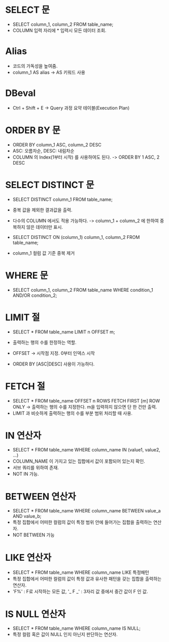 # SELECT 문
* SELECT column_1, column_2 FROM table_name;
* COLUMN 입력 자리에 * 입력시 모든 데이터 조회.

# Alias
* 코드의 가독성을 높여줌.
* column_1 AS alias -> AS 키워드 사용

# DBeval
* Ctrl + Shift + E -> Query 과정 요약 테이블(Execution Plan)

# ORDER BY 문
* ORDER BY column_1 ASC, column_2 DESC
* ASC: 오름차순, DESC: 내림차순
* COLUMN 의 Index(1부터 시작) 를 사용하여도 된다.  -> ORDER BY 1 ASC, 2 DESC

# SELECT DISTINCT 문
* SELECT DISTINCT column_1 FROM table_name;
* 중복 값을 제외한 결과값을 출력.
* 다수의 COLUMN 에서도 적용 가능하다. -> column_1 + column_2 에 한하여 중복하지 않은 데이터만 표시.

* SELECT DISTINCT ON (column_1) column_1, column_2 FROM table_name;
* column_1 컬럼 값 기준 중복 제거

# WHERE 문
* SELECT column_1, column_2 FROM table_name WHERE condition_1 AND/OR condition_2;

# LIMIT 절
* SELECT * FROM table_name LIMIT n OFFSET m;
* 출력하는 행의 수를 한정하는 역할.
* OFFSET -> 시작점 지정. 0부터 인덱스 시작

* ORDER BY [ASC|DESC] 사용이 가능하다.

# FETCH 절
* SELECT * FROM table_name OFFSET n ROWS FETCH FIRST [m] ROW ONLY -> 출력하는 행의 수를 지정한다. m을 입력하지 않으면 단 한 건만 출력.
* LIMIT 과 비슷하게 출력하는 행의 수를 부분 범위 처리할 때 사용.

# IN 연산자
* SELECT * FROM table_name WHERE column_name IN (value1, value2, ...)
* COLUMN_NAME 이 가지고 있는 집합에서 값이 포함되어 있는지 확인.
* 서브 쿼리를 위하여 존재.
* NOT IN 가능.

# BETWEEN 연산자
* SELECT * FROM table_name WHERE column_name BETWEEN value_a AND value_b;
* 특정 집합에서 어떠한 컬럼의 값이 특정 범위 안에 들어가는 집합을 출력하는 연산자.
* NOT BETWEEN 가능

# LIKE 연산자
* SELECT * FROM table_name WHERE column_name LIKE 특정패턴
* 특정 집합에서 어떠한 컬럼의 값이 특정 값과 유사한 패턴을 갖는 집합을 출력하는 연산자.
* 'F%' : F로 시작하는 모든 값, '_ F _' : 3자리 값 중에서 중간 값이 F 인 값.

# IS NULL 연산자
* SELECT * FROM table_name WHERE column_name IS NULL;
* 특정 컬럼 혹은 값이 NULL 인지 아닌지 판단하는 연산자.

